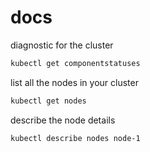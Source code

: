 # docs

diagnostic for the cluster
```bash
kubectl get componentstatuses
```

list all the nodes in your cluster
```bash
kubectl get nodes
```

describe the node details
```bash
kubectl describe nodes node-1
```
